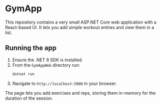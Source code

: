 # GymApp

This repository contains a very small ASP.NET Core web application with a React-based UI. It lets you add simple workout entries and view them in a list.

## Running the app

1. Ensure the .NET 8 SDK is installed.
2. From the `GymAppWeb` directory run:
   ```bash
   dotnet run
   ```
3. Navigate to `http://localhost:5000` in your browser.

The page lets you add exercises and reps, storing them in-memory for the duration of the session.
